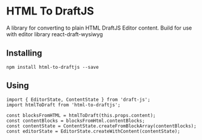 # HTML To DraftJS

A library for converting to plain HTML DraftJS Editor content.
Build for use with editor library react-draft-wysiwyg

## Installing

```
npm install html-to-draftjs --save
```

## Using
```
import { EditorState, ContentState } from 'draft-js';
import htmlToDraft from 'html-to-draftjs';

const blocksFromHTML = htmlToDraft(this.props.content);
const contentBlocks = blocksFromHtml.contentBlocks;
const contentState = ContentState.createFromBlockArray(contentBlocks);
const editorState = EditorState.createWithContent(contentState);
```
